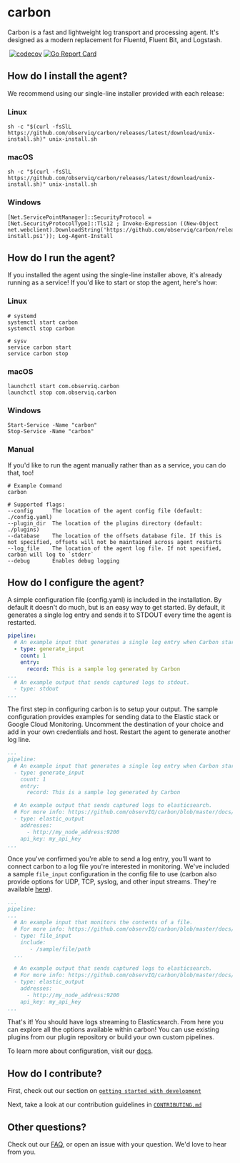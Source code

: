 # carbon
Carbon is a fast and lightweight log transport and processing agent. It's designed as a modern replacement for Fluentd, Fluent Bit, and Logstash.

[![<observIQ>](https://circleci.com/gh/observIQ/carbon.svg?style=shield&circle-token=980a514f9dc5a48ac2b8e61a4cdb7555ea5646ca)](https://app.circleci.com/pipelines/github/observIQ/carbon)
[![codecov](https://codecov.io/gh/observIQ/carbon/branch/master/graph/badge.svg?token=i50h3UFXLg)](https://codecov.io/gh/observIQ/carbon)
[![Go Report Card](https://goreportcard.com/badge/github.com/observIQ/carbon)](https://goreportcard.com/report/github.com/observIQ/carbon)

## How do I install the agent?

We recommend using our single-line installer provided with each release:

### Linux
```shell
sh -c "$(curl -fsSlL https://github.com/observiq/carbon/releases/latest/download/unix-install.sh)" unix-install.sh
```
### macOS
```shell
sh -c "$(curl -fsSlL https://github.com/observiq/carbon/releases/latest/download/unix-install.sh)" unix-install.sh
```
### Windows
```pwsh
[Net.ServicePointManager]::SecurityProtocol = [Net.SecurityProtocolType]::Tls12 ; Invoke-Expression ((New-Object net.webclient).DownloadString('https://github.com/observiq/carbon/releases/latest/download/windows-install.ps1')); Log-Agent-Install
```

## How do I run the agent?

If you installed the agent using the single-line installer above, it's already running as a service! If you'd like to start or stop the agent, here's how:

### Linux
```shell
# systemd
systemctl start carbon
systemctl stop carbon

# sysv
service carbon start
service carbon stop
```
### macOS
```shell
launchctl start com.observiq.carbon
launchctl stop com.observiq.carbon
```
### Windows
```pwsh
Start-Service -Name "carbon"
Stop-Service -Name "carbon"
```

### Manual

If you'd like to run the agent manually rather than as a service, you can do that, too!

```shell
# Example Command
carbon

# Supported flags:
--config      The location of the agent config file (default: ./config.yaml)
--plugin_dir  The location of the plugins directory (default: ./plugins)
--database    The location of the offsets database file. If this is not specified, offsets will not be maintained across agent restarts
--log_file    The location of the agent log file. If not specified, carbon will log to `stderr`
--debug       Enables debug logging
```

## How do I configure the agent?
A simple configuration file (config.yaml) is included in the installation. By default it doesn't do much, but is an easy way to get started. By default, it generates a single log entry and sends it to STDOUT every time the agent is restarted.

```yaml
pipeline:
  # An example input that generates a single log entry when Carbon starts up.
  - type: generate_input
    count: 1
    entry:
      record: This is a sample log generated by Carbon
...
  # An example output that sends captured logs to stdout.
  - type: stdout
...
```

The first step in configuring carbon is to setup your output. The sample configuration provides examples for sending data to the Elastic stack or Google Cloud Monitoring. Uncomment the destination of your choice and add in your own credentials and host. Restart the agent to generate another log line.

```yaml
...
pipeline:
  # An example input that generates a single log entry when Carbon starts up.
  - type: generate_input
    count: 1
    entry:
      record: This is a sample log generated by Carbon

  # An example output that sends captured logs to elasticsearch.
  # For more info: https://github.com/observIQ/carbon/blob/master/docs/operators/elastic_output.md
  - type: elastic_output
    addresses:
      - http://my_node_address:9200
    api_key: my_api_key
...
```

Once you've confirmed you're able to send a log entry, you'll want to connect carbon to a log file you're interested in monitoring. We've included a sample `file_input` configuration in the config file to use (carbon also provide options for UDP, TCP, syslog, and other input streams. They're available [here](./docs/README.md)).
```yaml
...
pipeline:
...
  # An example input that monitors the contents of a file.
  # For more info: https://github.com/observIQ/carbon/blob/master/docs/operators/file_input.md
  - type: file_input
    include:
       - /sample/file/path
  ...

  # An example output that sends captured logs to elasticsearch.
  # For more info: https://github.com/observIQ/carbon/blob/master/docs/operators/elastic_output.md
  - type: elastic_output
    addresses:
      - http://my_node_address:9200
    api_key: my_api_key
...
```

That's it! You should have logs streaming to Elasticsearch. From here you can explore all the options available within carbon! You can use existing plugins from our plugin repository or build your own custom pipelines.

To learn more about configuration, visit our [docs](./docs/README.md).

## How do I contribute?

First, check out our section on [`getting started with development`](./docs/development.md)

Next, take a look at our contribution guidelines in [`CONTRIBUTING.md`](./CONTRIBUTING.md)

## Other questions?

Check out our [FAQ](/docs/faq.md), or open an issue with your question. We'd love to hear from you.
